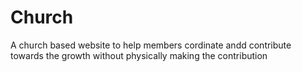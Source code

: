 # Church
A church based website to help members cordinate andd contribute towards the growth without physically making the contribution
